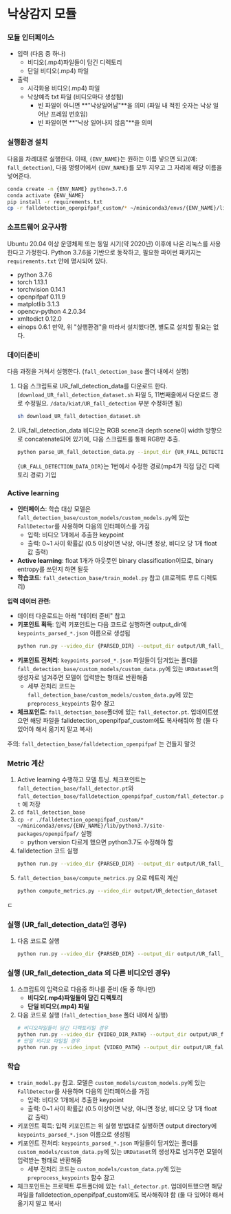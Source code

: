# 낙상감지 모듈

### 모듈 인터페이스
- 입력 (다음 중 하나)
    - 비디오(.mp4)파일들이 담긴 디렉토리
    - 단일 비디오(.mp4) 파일
- 출력
    - 시각화용 비디오(.mp4) 파일
    - 낙상예측 txt 파일 (비디오마다 생성됨)
        - 빈 파일이 아니면 **"낙상일어남"**을 의미 (파일 내 적힌 숫자는 낙상 일어난 프레임 번호임)
        - 빈 파일이면 **"낙상 일어나지 않음"**을 의미

### 실행환경 설치
다음을 차례대로 실행한다. 이때, `{ENV_NAME}`는 원하는 이름 넣으면 되고(예: `fall_detection`), 다음 명령어에서 `{ENV_NAME}`를 모두 지우고 그 자리에 해당 이름을 넣어준다.

```sh
conda create -n {ENV_NAME} python=3.7.6
conda activate {ENV_NAME}
pip install -r requirements.txt
cp -r falldetection_openpifpaf_custom/* ~/miniconda3/envs/{ENV_NAME}/lib/python3.7/site-packages/openpifpaf/
```

### 소프트웨어 요구사항
Ubuntu 20.04 이상 운영체제 또는 동일 시기(약 2020년) 이후에 나온 리눅스를 사용한다고 가정한다. Python 3.7.6을 기반으로 동작하고, 필요한 파이썬 패키지는 `requirements.txt` 안에 명시되어 있다.
- python 3.7.6
- torch 1.13.1
- torchvision 0.14.1
- openpifpaf 0.11.9
- matplotlib 3.1.3
- opencv-python 4.2.0.34
- xmltodict 0.12.0
- einops 0.6.1
만약, 위 "실행환경"을 따라서 설치했다면, 별도로 설치할 필요는 없다.

### 데이터준비
다음 과정을 거쳐서 실행한다. (`fall_detection_base` 폴더 내에서 실행)
1. 다음 스크립트로 UR_fall_detection_data를 다운로드 한다. (`download_UR_fall_detection_dataset.sh` 파일 5, 11번째줄에서 다운로드 경로 수정필요. `/data/kiat/UR_fall_detection` 부분 수정하면 됨)
    ```sh
    sh download_UR_fall_detection_dataset.sh
    ```
2. UR_fall_detection_data 비디오는 RGB scene과 depth scene이 width 방향으로 concatenate되어 있기에, 다음 스크립트를 통해 RGB만 추출.
    ```sh
    python parse_UR_fall_detection_data.py --input_dir {UR_FALL_DETECTION_DATA_DIR} --output_dir {PARSED_DIR}
    ```
    `{UR_FALL_DETECTION_DATA_DIR}`는 1번에서 수정한 경로(mp4가 직접 담긴 디렉토리 경로) 기입


### Active learning
- **인터페이스**: 학습 대상 모델은 `fall_detection_base/custom_models/custom_models.py`에 있는 `FallDetector`를 사용하며 다음의 인터페이스를 가짐
    - 입력: 비디오 1개에서 추출한 keypoint
    - 출력: 0~1 사이 확률값 (0.5 이상이면 낙상, 아니면 정상, 비디오 당 1개 float 값 출력)
- **Active learning**: float 1개가 아웃풋인 binary classification이므로, binary entropy를 쓰던지 하면 될듯
- **학습코드**: `fall_detection_base/train_model.py` 참고 (프로젝트 루트 디렉토리)

**입력 데이터 관련:**
- 데이터 다운로드는 아래 "데이터 준비" 참고
- **키포인트 획득**: 입력 키포인트는 다음 코드로 실행하면 output_dir에 `keypoints_parsed_*.json` 이름으로 생성됨
    ```sh
    python run.py --video_dir {PARSED_DIR} --output_dir output/UR_fall_detection
    ```
- **키포인트 전처리**: `keypoints_parsed_*.json` 파일들이 담겨있는 폴더를 `fall_detection_base/custom_models/custom_data.py`에 있는 `URDataset`의 생성자로 넘겨주면 모델이 입력받는 형태로 반환해줌
  - 세부 전처리 코드는 `fall_detection_base/custom_models/custom_data.py`에 있는 `preprocess_keypoints` 함수 참고
- **체크포인트**: `fall_detection_base`폴더에 있는 `fall_detector.pt`. 업데이트했으면 해당 파일을 falldetection_openpifpaf_custom에도 복사해줘야 함 (둘 다 있어야 해서 옮기지 말고 복사)


주의: `fall_detection_base/falldetection_openpifpaf` 는 건들지 말것

### Metric 계산
1. Active learning 수행하고 모델 튜닝. 체크포인트는 `fall_detection_base/fall_detector.pt`와 `fall_detection_base/falldetection_openpifpaf_custom/fall_detector.pt` 에 저장
2. `cd fall_detection_base`
3. `cp -r ./falldetection_openpifpaf_custom/* ~/miniconda3/envs/{ENV_NAME}/lib/python3.7/site-packages/openpifpaf/` 실행
    - python version 다르게 했으면 python3.7도 수정해야 함
4. falldetection 코드 실행
    ```sh
    python run.py --video_dir {PARSED_DIR} --output_dir output/UR_fall_detection
    ```
5. `fall_detection_base/compute_metrics.py` 으로 메트릭 계산
    ```sh
    python compute_metrics.py --video_dir output/UR_detection_dataset
    ```
ㄷ
### 실행 (UR_fall_detection_data인 경우)
1. 다음 코드로 실행
    ```sh
    python run.py --video_dir {PARSED_DIR} --output_dir output/UR_fall_detection
    ```

### 실행 (UR_fall_detection_data 외 다른 비디오인 경우)
1. 스크립트의 입력으로 다음중 하나를 준비 (둘 중 하나만)
    - **비디오(.mp4)파일들이 담긴 디렉토리**
    - **단일 비디오(.mp4) 파일** 
2. 다음 코드로 실행 (`fall_detection_base` 폴더 내에서 실행)
    ```sh
    # 비디오파일들이 담긴 디렉토리일 경우
    python run.py --video_dir {VIDEO_DIR_PATH} --output_dir output/UR_fall_detection
    # 단일 비디오 파일일 경우
    python run.py --video_input {VIDEO_PATH} --output_dir output/UR_fall_detection
    ```

### 학습
-  `train_model.py` 참고. 모델은 `custom_models/custom_models.py`에 있는 `FallDetector`를 사용하며 다음의 인터페이스를 가짐
    - 입력: 비디오 1개에서 추출한 keypoint
    - 출력: 0~1 사이 확률값 (0.5 이상이면 낙상, 아니면 정상, 비디오 당 1개 float 값 출력)
- 키포인트 획득: 입력 키포인트는 위 실행 방법대로 실행하면 output directory에 `keypoints_parsed_*.json` 이름으로 생성됨
- 키포인트 전처리: `keypoints_parsed_*.json` 파일들이 담겨있는 폴더를 `custom_models/custom_data.py`에 있는 `URDataset`의 생성자로 넘겨주면 모델이 입력받는 형태로 반환해줌
  - 세부 전처리 코드는 `custom_models/custom_data.py`에 있는 `preprocess_keypoints` 함수 참고
- 체크포인트는 프로젝트 루트폴더에 있는 `fall_detector.pt`. 업데이트했으면 해당 파일을 falldetection_openpifpaf_custom에도 복사해줘야 함 (둘 다 있어야 해서 옮기지 말고 복사)